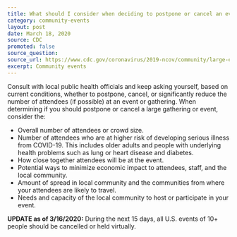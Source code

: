 ```yaml
---
title: What should I consider when deciding to postpone or cancel an event? 
category: community-events
layout: post
date: March 18, 2020
source: CDC
promoted: false
source_question: 
source_url: https://www.cdc.gov/coronavirus/2019-ncov/community/large-events/event-planners-and-attendees-faq.html
excerpt: Community events
---
```


Consult with local public health officials and keep asking yourself, based on current conditions, whether to postpone, cancel, or significantly reduce the number of attendees (if possible) at an event or gathering. When determining if you should postpone or cancel a large gathering or event, consider the:

* Overall number of attendees or crowd size.
* Number of attendees who are at higher risk of developing serious illness from COVID-19. This includes older adults and people with underlying health problems such as lung or heart disease and diabetes.
* How close together attendees will be at the event.
* Potential ways to minimize economic impact to attendees, staff, and the local community.
* Amount of spread in local community and the communities from where your attendees are likely to travel.
* Needs and capacity of the local community to host or participate in your event.

**UPDATE as of 3/16/2020:** During the next 15 days, all U.S. events of 10+ people should be cancelled or held virtually.